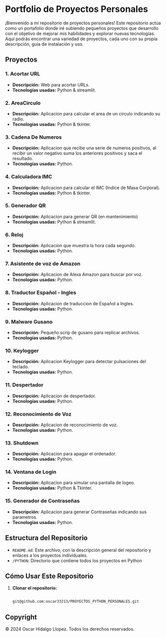 # Portfolio de Proyectos Personales

¡Bienvenido a mi repositorio de proyectos personales! Este repositorio actúa como un portafolio donde iré subiendo pequeños proyectos que desarrollo con el objetivo de mejorar mis habilidades y explorar nuevas tecnologías. Aquí podrás encontrar una variedad de proyectos, cada uno con su propia descripción, guía de instalación y uso.

## Proyectos

### 1. Acortar URL
- **Descripción:** Web para acortar URLs.
- **Tecnologías usadas:** Python & streamlit.


### 2. AreaCirculo
- **Descripción:** Aplicacion para calcular el area de un circulo indicando su radio.
- **Tecnologías usadas:** Python & tkinter.

### 3. Cadena De Numeros
- **Descripción:** Aplicacion que recibe una serie de numeros positivos, al recibir un valor negativo suma los anteriores positivos y saca el resultado.
- **Tecnologías usadas:** Python.

### 4. Calculadora IMC
- **Descripción:** Aplicacion para calcular el IMC (Indice de Masa Corporal).
- **Tecnologías usadas:** Python & tkinter.




### 5. Generador QR
- **Descripción:** Aplicacion para generar QR (en mantenimiento)
- **Tecnologías usadas:** Python & streamlit.

### 6. Reloj
- **Descripción:** Aplicacion que muestra la hora cada segundo.
- **Tecnologías usadas:** Python.

### 7. Asistente de voz de Amazon
- **Descripción:** Aplicacion de Alexa Amazon para buscar por voz.
- **Tecnologías usadas:** Python.

### 8. Traductor Español - Ingles
- **Descripción:** Aplicacion de traduccion de Español a Ingles.
- **Tecnologías usadas:** Python.

### 9. Malware Gusano
- **Descripción:** Pequeño scrip de gusano para replicar archivos.
- **Tecnologías usadas:** Python.

### 10. Keylogger
- **Descripción:** Aplicacion Keylogger para detectar pulsaciones del teclado.
- **Tecnologías usadas:** Python.

### 11. Despertador
- **Descripción:** Aplicacion de despertador.
- **Tecnologías usadas:** Python.

### 12. Reconocimiento de Voz
- **Descripción:** Aplicacion de reconocimiento de voz.
- **Tecnologías usadas:** Python.


### 13. Shutdown
- **Descripción:** Aplicacion para apagar el ordenador.
- **Tecnologías usadas:** Python.


### 14. Ventana de Login
- **Descripción:** Aplicacion para simular una pantalla de logeo.
- **Tecnologías usadas:** Python & Tkinter.

### 15. Generador de Contraseñas
- **Descripción:** Aplicacion para generar Contraseñas indicando sus parametros.
- **Tecnologías usadas:** Python.


## Estructura del Repositorio

- `README.md`: Este archivo, con la descripción general del repositorio y enlaces a los proyectos individuales.
- `/PYTHON`: Directorio que contiene todos los proyectos en Python

## Cómo Usar Este Repositorio

1. **Clonar el repositorio:**
   ```bash

   git@github.com:oscar33213/PROYECTOS_PYTHON_PERSONALES.git
## Copyright


© 2024 Oscar Hidalgo Llopez. Todos los derechos reservados.
   
